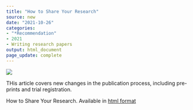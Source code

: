 ```yaml
---
title: "How to Share Your Research"
source: new
date: "2021-10-26"
categories:
- "*Recommendation"
- 2021
- Writing research papers
output: html_document
page_update: complete
---
```


![](http://www.pmean.com/new-images/21/share-your-research-01.png)

<div class="notes">

THis article covers new changes in the publication process, including pre-prints and trial registration. 

How to Share Your Research. Available in [html format][plo1]

[plo1]: https://plos.org/resource/how-to-share-your-research/

</div>
